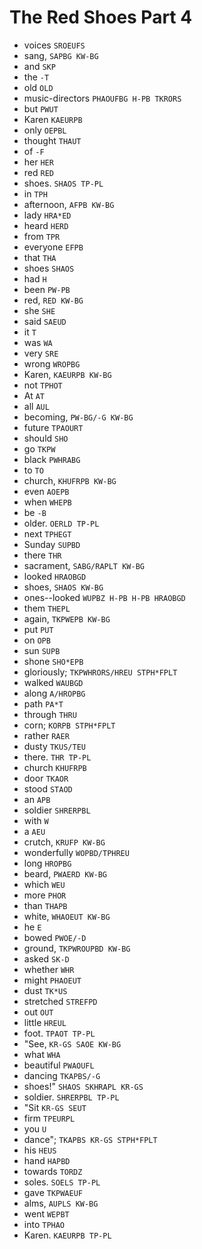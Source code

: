 # The Red Shoes Part 4

* voices `SROEUFS`
* sang, `SAPBG KW-BG`
* and `SKP`
* the `-T`
* old `OLD`
* music-directors `PHAOUFBG H-PB TKRORS`
* but `PWUT`
* Karen `KAEURPB`
* only `OEPBL`
* thought `THAUT`
* of `-F`
* her `HER`
* red `RED`
* shoes. `SHAOS TP-PL`
* in `TPH`
* afternoon, `AFPB KW-BG`
* lady `HRA*ED`
* heard `HERD`
* from `TPR`
* everyone `EFPB`
* that `THA`
* shoes `SHAOS`
* had `H`
* been `PW-PB`
* red, `RED KW-BG`
* she `SHE`
* said `SAEUD`
* it `T`
* was `WA`
* very `SRE`
* wrong `WROPBG`
* Karen, `KAEURPB KW-BG`
* not `TPHOT`
* At `AT`
* all `AUL`
* becoming, `PW-BG/-G KW-BG`
* future `TPAOURT`
* should `SHO`
* go `TKPW`
* black `PWHRABG`
* to `TO`
* church, `KHUFRPB KW-BG`
* even `AOEPB`
* when `WHEPB`
* be `-B`
* older. `OERLD TP-PL`
* next `TPHEGT`
* Sunday `SUPBD`
* there `THR`
* sacrament, `SABG/RAPLT KW-BG`
* looked `HRAOBGD`
* shoes, `SHAOS KW-BG`
* ones--looked `WUPBZ H-PB H-PB HRAOBGD`
* them `THEPL`
* again, `TKPWEPB KW-BG`
* put `PUT`
* on `OPB`
* sun `SUPB`
* shone `SHO*EPB`
* gloriously; `TKPWHRORS/HREU STPH*FPLT`
* walked `WAUBGD`
* along `A/HROPBG`
* path `PA*T`
* through `THRU`
* corn; `KORPB STPH*FPLT`
* rather `RAER`
* dusty `TKUS/TEU`
* there. `THR TP-PL`
* church `KHUFRPB`
* door `TKAOR`
* stood `STAOD`
* an `APB`
* soldier `SHRERPBL`
* with `W`
* a `AEU`
* crutch, `KRUFP KW-BG`
* wonderfully `WOPBD/TPHREU`
* long `HROPBG`
* beard, `PWAERD KW-BG`
* which `WEU`
* more `PHOR`
* than `THAPB`
* white, `WHAOEUT KW-BG`
* he `E`
* bowed `PWOE/-D`
* ground, `TKPWROUPBD KW-BG`
* asked `SK-D`
* whether `WHR`
* might `PHAOEUT`
* dust `TK*US`
* stretched `STREFPD`
* out `OUT`
* little `HREUL`
* foot. `TPAOT TP-PL`
* "See, `KR-GS SAOE KW-BG`
* what `WHA`
* beautiful `PWAOUFL`
* dancing `TKAPBS/-G`
* shoes!" `SHAOS SKHRAPL KR-GS`
* soldier. `SHRERPBL TP-PL`
* "Sit `KR-GS SEUT`
* firm `TPEURPL`
* you `U`
* dance"; `TKAPBS KR-GS STPH*FPLT`
* his `HEUS`
* hand `HAPBD`
* towards `TORDZ`
* soles. `SOELS TP-PL`
* gave `TKPWAEUF`
* alms, `AUPLS KW-BG`
* went `WEPBT`
* into `TPHAO`
* Karen. `KAEURPB TP-PL`
